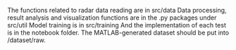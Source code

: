 The functions related to radar data reading are in src/data
Data processing, result analysis and visualization functions are in the .py packages under src/util
Model training is in src/training
And the implementation of each test is in the notebook folder.
The MATLAB-generated dataset should be put into /dataset/raw. 